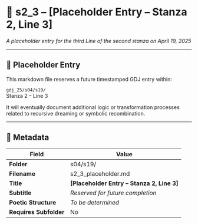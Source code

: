 <!-- Save to: shagi_archives/gdj_25/s04/s19/s2_3_placeholder.md -->

# 📜 s2_3 – [Placeholder Entry – Stanza 2, Line 3]  
*A placeholder entry for the third Line of the second stanza on April 19, 2025*

---

## 🚧 Placeholder Entry  

This markdown file reserves a future timestamped GDJ entry within:

`gdj_25/s04/s19/`  
Stanza 2 – Line 3  

It will eventually document additional logic or transformation processes related to recursive dreaming or symbolic recombination.

---

## 🧩 Metadata  

| Field | Value |
|-------|-------|
| **Folder** | s04/s19/ |
| **Filename** | s2_3_placeholder.md |
| **Title** | **[Placeholder Entry – Stanza 2, Line 3]** |
| **Subtitle** | *Reserved for future completion* |
| **Poetic Structure** | *To be determined* |
| **Requires Subfolder** | No |
